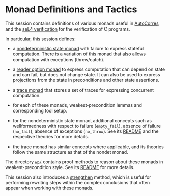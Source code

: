 <!--
  Copyright 2023, Proofcraft Pty Ltd
  SPDX-License-Identifier: CC-BY-SA-4.0
-->

# Monad Definitions and Tactics

This session contains definitions of various monads useful in [AutoCorres] and
the [seL4 verification][l4v] for the verification of C programs.

In particular, this session defines:

- a [nondeterministic state monad][nondet] with failure to express stateful
  computation. There is a variation of this monad that also allows computation
  with exceptions (throw/catch).

- a [reader option monad][option] to express computation that can depend on
  state and can fail, but does not change state. It can also be used to express
  projections from the state in preconditions and other state assertions.

- a [trace monad][trace] that stores a set of traces for expressing concurrent
  computation.

- for each of these monads, weakest-precondition lemmas and corresponding tool
  setup.

- for the nondeterministic state monad, additional concepts such as
  wellformedness with respect to failure (`empty_fail`), absence of failure
  (`no_fail`), absence of exceptions (`no_throw`). See its [README][nondet] and
  the respective theories for more details.

- the trace monad has similar concepts where applicable, and its theories follow
  the same structure as that of the nondet monad.

The directory [`wp/`](./wp/) contains proof methods to reason about these monads
in weakest-precondition style. See its [README][wp] for more details.

This session also introduces a [strengthen] method, which is useful for
performing rewriting steps within the complex conclusions that often appear when
working with these monads.

[l4v]: https://github.com/seL4/l4v/
[nondet]: ./nondet/Nondet_README.thy
[option]: ./reader_option/Reader_Option_Monad.thy
[trace]: ./trace/Trace_Monad.thy
[AutoCorres]: ../../tools/autocorres/
[wp]: ./wp/WP_README.thy
[strengthen]: ./Strengthen_Demo.thy
